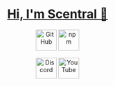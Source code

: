 <h1 align="center"><a href="https://peterhan.dev">Hi, I'm Scentral 👋</a></h1>

<p align="center">
  <a href="https://github.com/scentral">
    <picture>
      <source media="(prefers-color-scheme: dark)" srcset="https://cdn.simpleicons.org/github/white">
      <img alt="GitHub" title="GitHub" height="48" width="48" src="https://cdn.simpleicons.org/github"></picture></a>
  <a href="https://www.npmjs.com/~scentral">
    <img alt="npm" title="npm" height="48" width="48" src="https://cdn.simpleicons.org/npm"></a>
</p>

<p align="center">
  <a href="https://discord.gg/">
    <img alt="Discord" title="Discord" height="48" width="48" src="https://cdn.simpleicons.org/discord"></a>
  <a href="https://youtube.com/@notscentral">
    <img alt="YouTube" title="YouTube" height="48" width="48" src="https://cdn.simpleicons.org/youtube"></a>
</p>
